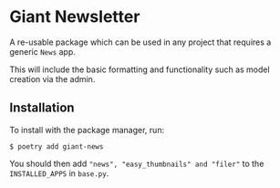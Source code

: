 # Giant Newsletter

A re-usable package which can be used in any project that requires a generic `News` app. 

This will include the basic formatting and functionality such as model creation via the admin.

## Installation

To install with the package manager, run:

    $ poetry add giant-news

You should then add `"news", "easy_thumbnails" and "filer"` to the `INSTALLED_APPS` in `base.py`.  

